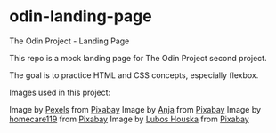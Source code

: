 # odin-landing-page

The Odin Project - Landing Page

This repo is a mock landing page for The Odin Project second project.

The goal is to practice HTML and CSS concepts, especially flexbox.

Images used in this project:

Image by <a href="https://pixabay.com/users/pexels-2286921/?utm_source=link-attribution&utm_medium=referral&utm_campaign=image&utm_content=1284512">Pexels</a> from <a href="https://pixabay.com//?utm_source=link-attribution&utm_medium=referral&utm_campaign=image&utm_content=1284512">Pixabay</a>
Image by <a href="https://pixabay.com/users/cocoparisienne-127419/?utm_source=link-attribution&utm_medium=referral&utm_campaign=image&utm_content=2516641">Anja</a> from <a href="https://pixabay.com//?utm_source=link-attribution&utm_medium=referral&utm_campaign=image&utm_content=2516641">Pixabay</a>
Image by <a href="https://pixabay.com/users/homecare119-1651179/?utm_source=link-attribution&utm_medium=referral&utm_campaign=image&utm_content=1045954">homecare119</a> from <a href="https://pixabay.com//?utm_source=link-attribution&utm_medium=referral&utm_campaign=image&utm_content=1045954">Pixabay</a>
Image by <a href="https://pixabay.com/users/luboshouska-198496/?utm_source=link-attribution&utm_medium=referral&utm_campaign=image&utm_content=984573">Lubos Houska</a> from <a href="https://pixabay.com//?utm_source=link-attribution&utm_medium=referral&utm_campaign=image&utm_content=984573">Pixabay</a>